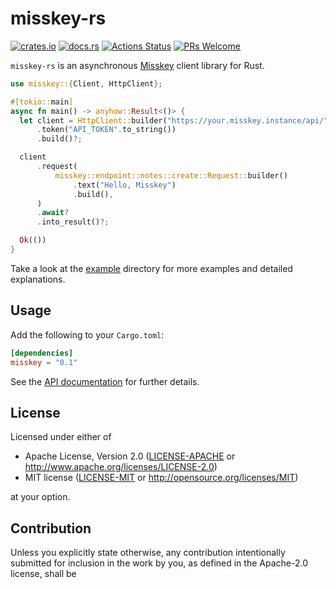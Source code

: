 # misskey-rs

[![crates.io](https://img.shields.io/crates/v/misskey?style=flat-square)](https://crates.io/crates/misskey)
[![docs.rs](https://img.shields.io/badge/docs.rs-misskey-blue?style=flat-square)](https://docs.rs/misskey)
[![Actions Status](https://img.shields.io/github/workflow/status/coord-e/misskey-rs/CI?style=flat-square)](https://github.com/coord-e/misskey-rs/actions?workflow=CI)
[![PRs Welcome](https://img.shields.io/badge/PRs-welcome-brightgreen.svg?style=flat-square)](http://makeapullrequest.com)

`misskey-rs` is an asynchronous [Misskey](https://github.com/syuilo/misskey) client library for Rust.

```rust
use misskey::{Client, HttpClient};

#[tokio::main]
async fn main() -> anyhow::Result<()> {
  let client = HttpClient::builder("https://your.misskey.instance/api/".parse()?)
      .token("API_TOKEN".to_string())
      .build()?;

  client
      .request(
          misskey::endpoint::notes::create::Request::builder()
              .text("Hello, Misskey")
              .build(),
      )
      .await?
      .into_result()?;

  Ok(())
}
```

Take a look at the [example](https://github.com/coord-e/misskey-rs/tree/develop/example) directory for more examples and detailed explanations.

## Usage

Add the following to your `Cargo.toml`:

```toml
[dependencies]
misskey = "0.1"
```

See the [API documentation](https://docs.rs/misskey) for further details.

## License

Licensed under either of

 * Apache License, Version 2.0
    ([LICENSE-APACHE](LICENSE-APACHE) or http://www.apache.org/licenses/LICENSE-2.0)
 * MIT license
		([LICENSE-MIT](LICENSE-MIT) or http://opensource.org/licenses/MIT)

at your option.

## Contribution

Unless you explicitly state otherwise, any contribution intentionally submitted
for inclusion in the work by you, as defined in the Apache-2.0 license, shall be
